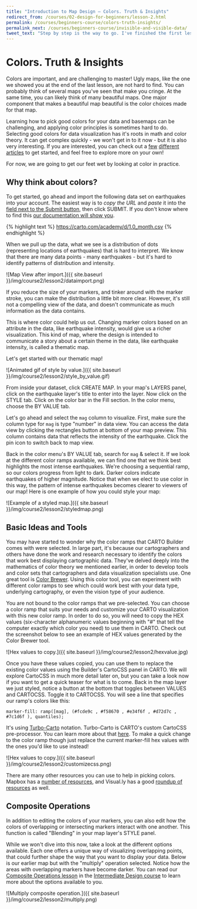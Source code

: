 ```yaml
---
title: "Introduction to Map Design — Colors. Truth & Insights"
redirect_from: /courses/02-design-for-beginners/lesson-2.html
permalink: /courses/beginners-course/colors-truth-insights/
permalink_next: /courses/beginners-course/invisible-and-visible-data/
tweet_text: "Step by step is the way to go. I've finished the first lesson of the map academy. Check it out"
---
```

# Colors. Truth & Insights

Colors are important, and are challenging to master! Ugly maps, like the one we showed you at the end of the last lesson, are not hard to find. You can probably think of several maps you've seen that make you cringe. At the same time, you can likely think of many beautiful maps. One major component that makes a beautiful map beautiful is the color choices made for that map.

Learning how to pick good colors for your data and basemaps can be challenging, and applying color principles is sometimes hard to do. Selecting good colors for data visualization has it's roots in math and color theory. It can get complex quickly - we won't get in to it now - but it is also very interesting. If you are interested, you can check out a [few](http://www.gretchenpeterson.com/blog/create-color-schemes-in-maps-using-color-theory/) [different](http://datadrivenjournalism.net/resources/colour_theory_and_mapping) [articles](http://blog.visual.ly/subtleties-of-color/) to get started, and feel free to explore more on your own!

For now, we are going to get our feet wet by looking at color in practice.


## Why think about colors?

To get started, go ahead and import the following data set on earthquakes into your account. The easiest way is to _copy the URL_ and _paste_ it into the [field next to the Submit button](https://carto.com/docs/cartodb-editor/datasets/#connect-dataset), then click SUBMIT. If you don't know where to find this [our documentation will show you](https://carto.com/docs/carto-editor/datasets/#datasets).  

{% highlight text %}
https://carto.com/academy/d/1.0_month.csv
{% endhighlight %}

When we pull up the data, what we see is a distribution of dots (representing locations of earthquakes) that is hard to interpret. We know that there are many data points - many earthquakes - but it's hard to identify patterns of distribution and intensity.

![Map View after import.]({{ site.baseurl }}/img/course2/lesson2/dataimport.png)

If you reduce the size of your markers, and tinker around with the marker stroke, you can make the distribution a little bit more clear. However, it's still not a compelling view of the data, and doesn't communicate as much information as the data contains.

This is where color could help us out. Changing marker colors based on an attribute in the data, like earthquake intensity, would give us a richer visualization. This kind of map, where the design is intended to communicate a story about a certain theme in the data, like earthquake intensity, is called a thematic map.

Let's get started with our thematic map! 

![Animated gif of style by value.]({{ site.baseurl }}/img/course2/lesson2/style_by_value.gif)

From inside your dataset, click CREATE MAP. In your map's LAYERS panel, click on the earthquake layer's title to enter into the layer. Now click on the STYLE tab. Click on the color bar in the Fill section. In the color menu, choose the BY VALUE tab. 

Let's go ahead and select the `mag` column to visualize. First, make sure the column type for `mag` is type "number" in data view. You can access the data view by clicking the rectangles button at bottom of your map preview. This column contains data that reflects the intensity of the earthquake. Click the pin icon to switch back to map view. 

Back in the color menu's BY VALUE tab, search for `mag` & select it. If we look at the different color ramps available, we can find one that we think best highlights the most intense earthquakes. We're choosing a sequential ramp, so our colors progress from light to dark. Darker colors indicate earthquakes of higher magnitude. Notice that when we elect to use color in this way, the pattern of intense earthquakes becomes clearer to viewers of our map! Here is one example of how you could style your map:

![Example of a styled map.]({{ site.baseurl }}/img/course2/lesson2/styledmap.png)


## Basic Ideas and Tools

You may have started to wonder why the color ramps that CARTO Builder comes with were selected. In large part, it's because our cartographers and others have done the work and research necessary to identify the colors that work best displaying cartographic data. They've delved deeply into the mathematics of color theory we mentioned earlier, in order to develop tools and color sets that cartographers and data visualization specialists use. One great tool is [Color Brewer](http://colorbrewer2.org/). Using this color tool, you can experiment with different color ramps to see which could work best with your data type, underlying cartography, or even the vision type of your audience.

You are not bound to the color ramps that we pre-selected. You can choose a color ramp that suits your needs and customize your CARTO visualization with this new color ramp. In order to do so, you will need to copy the HEX values (six-character alphanumeric values beginning with "#" that tell the computer exactly which color you need) to use them in CARTO. Check out the screenshot below to see an example of HEX values generated by the Color Brewer tool.

![Hex values to copy.]({{ site.baseurl }}/img/course2/lesson2/hexvalue.jpg)

Once you have these values copied, you can use them to replace the existing color values using the Builder's CartoCSS panel in CARTO. We will explore CartoCSS in much more detail later on, but you can take a look now if you want to get a quick teaser for what is to come. Back in the map layer we just styled, notice a button at the bottom that toggles between VALUES and CARTOCSS. Toggle it to CARTOCSS. You will see a line that specifies our ramp's colors like this:

```
marker-fill: ramp([mag], (#fcde9c , #f58670 , #e34f6f , #d72d7c , #7c1d6f ), quantiles);
```

It's using [Turbo-Carto](https://github.com/CartoDB/turbo-carto) notation. Turbo-Carto is CARTO's custom CartoCSS pre-processor. You can learn more about that [here](https://carto.com/blog/turbo-carto/). To make a quick change to the color ramp though just replace the current marker-fill hex values with the ones you'd like to use instead!

![Hex values to copy.]({{ site.baseurl }}/img/course2/lesson2/customizecss.png)

There are many other resources you can use to help in picking colors. Mapbox has a [number of resources](https://www.mapbox.com/tilemill/docs/guides/tips-for-color/), and Visual.ly has a good [roundup of resources](https://blog.visual.ly/subtleties-of-color-references-and-resources-for-visualization-professionals/) as well.


## Composite Operations

In addition to editing the colors of your markers, you can also edit how the colors of overlapping or intersecting markers interact with one another. This function is called "Blending" in your map layer's STYLE panel.

While we won't dive into this now, take a look at the different options available. Each one offers a unique way of visualizing overlapping points, that could further shape the way that you want to display your data. Below is our earlier map but with the "multiply" operation selected. Notice how the areas with overlapping markers have become darker. You can read our [Composite Operations lesson](https://carto.com/academy/courses/intermediate-design/use-composite-operations/) in the [Intermediate Design course](https://carto.com/academy/courses/intermediate-design/) to learn more about the options available to you.

![Multiply composite operation.]({{ site.baseurl }}/img/course2/lesson2/multiply.png)
